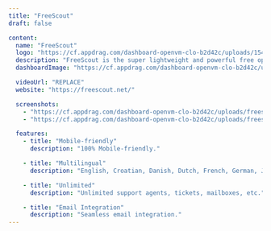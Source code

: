 ```yaml
---
title: "FreeScout"
draft: false

content:
  name: "FreeScout"
  logo: "https://cf.appdrag.com/dashboard-openvm-clo-b2d42c/uploads/1543911309-icon-300-mid-o3Am.png"
  description: "FreeScout is the super lightweight and powerful free open source help desk and shared inbox written in PHP (Laravel framework). It is a self hosted clone of HelpScout. Now you can enjoy free Zendesk & Help Scout without giving up privacy or locking you into a service you don't control."
  dashboardImage: "https://cf.appdrag.com/dashboard-openvm-clo-b2d42c/uploads/freescout-sanjay-u83-riGm.jpg"

  videoUrl: "REPLACE"
  website: "https://freescout.net/"

  screenshots:
    - "https://cf.appdrag.com/dashboard-openvm-clo-b2d42c/uploads/freescout-sanjay-u83-riGm.jpg"
    - "https://cf.appdrag.com/dashboard-openvm-clo-b2d42c/uploads/freescout-sanjay-u83-1--oJQq.jpg"

  features:
    - title: "Mobile-friendly"
      description: "100% Mobile-friendly."

    - title: "Multilingual"
      description: "English, Croatian, Danish, Dutch, French, German, Japanese, Italian, Polish, Portuguese, Russian, Spanish, Slovak, Swedish"

    - title: "Unlimited"
      description: "Unlimited support agents, tickets, mailboxes, etc."

    - title: "Email Integration"
      description: "Seamless email integration."
---
```

